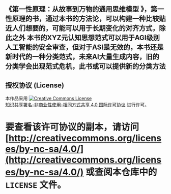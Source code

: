 # 
《第一性原理：从故事到万物的通用思维模型 》，第一性原理的书，通过本书的方法论，可以构建一种比较贴近人们想要的，可能可以用于长期变化的对齐方式，除此之外 本书的XYZ元认知思想范式可以用于AGI级别人工智能的安全审查，但对于ASI是无效的，本书还是新时代的一种分类范式，未来AI大量生成内容，旧的分类学会出现范式危机，此书或可以提供新的分类方法
 ---

## 授权协议 (License)

本作品采用 [<img alt="Creative Commons License" style="border-width:0" src="https://i.creativecommons.org/l/by-nc-sa/4.0/88x31.png" />](http://creativecommons.org/licenses/by-nc-sa/4.0/)  
[知识共享署名-非商业性使用-相同方式共享 4.0 国际许可协议](http://creativecommons.org/licenses/by-nc-sa/4.0/) 进行许可。

要查看该许可协议的副本，请访问 [http://creativecommons.org/licenses/by-nc-sa/4.0/](http://creativecommons.org/licenses/by-nc-sa/4.0/) 或查阅本仓库中的 `LICENSE` 文件。
=======
